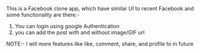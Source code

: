 This is a Facebook clone app, which have similar UI to recent Facebook and some functionality are there:-
1. You can login using google Authentication
2. you can add the post with and without image/GIF url


NOTE:- I will more features like like, comment, share, and profile to in future
